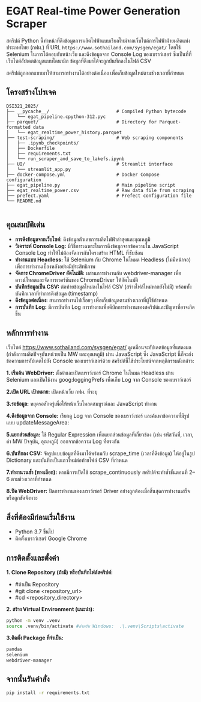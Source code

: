 # EGAT Real-time Power Generation Scraper

สคริปต์ Python นี้ทำหน้าที่ดึงข้อมูลการผลิตไฟฟ้าแบบเรียลไทม์จากเว็บไซต์การไฟฟ้าฝ่ายผลิตแห่งประเทศไทย (กฟผ.) ที่ URL `https://www.sothailand.com/sysgen/egat/` โดยใช้ Selenium ในการโต้ตอบกับหน้าเว็บ และดึงข้อมูลจาก Console Log ของเบราว์เซอร์ ซึ่งเป็นที่ที่เว็บไซต์อัปเดตข้อมูลแบบไดนามิก ข้อมูลที่ดึงมาได้จะถูกบันทึกลงในไฟล์ CSV

สคริปต์ถูกออกแบบมาให้สามารถทำงานได้อย่างต่อเนื่อง เพื่อเก็บข้อมูลใหม่ตามช่วงเวลาที่กำหนด

## โครงสร้างโปรเจค

```
DSI321_2025/
├── __pycache__/                         # Compiled Python bytecode
│   └── egat_pipeline.cpython-312.pyc
├── parquet/                             # Directory for Parquet-formatted data
│   └── egat_realtime_power_history.parquet
├── test-scraping/                       # Web scraping components
│   ├── .ipynb_checkpoints/
│   ├── Dockerfile
│   ├── requirements.txt
│   └── run_scraper_and_save_to_lakefs.ipynb
├── UI/                                  # Streamlit interface
│   └── streamlit_app.py
├── docker-compose.yml                   # Docker Compose configuration
├── egat_pipeline.py                     # Main pipeline script
├── egat_realtime_power.csv              # Raw data file from scraping
├── prefect.yaml                         # Prefect configuration file
└── README.md


```

## คุณสมบัติเด่น

* **การดึงข้อมูลจากเว็บไซต์:** ดึงข้อมูลตัวเลขการผลิตไฟฟ้าล่าสุดและอุณหภูมิ
* **วิเคราะห์ Console Log:** มีวิธีการเฉพาะในการดึงข้อมูลจากข้อความใน JavaScript Console Log ทำให้ไม่ต้องจัดการกับโครงสร้าง HTML ที่ซับซ้อน
* **ทำงานแบบ Headless:** ใช้ Selenium กับ Chrome ในโหมด Headless (ไม่มีหน้าจอ) เพื่อการทำงานเบื้องหลังอย่างมีประสิทธิภาพ
* **จัดการ ChromeDriver อัตโนมัติ:** ผสานการทำงานกับ webdriver-manager เพื่อดาวน์โหลดและจัดการเวอร์ชันของ ChromeDriver ให้อัตโนมัติ
* **บันทึกข้อมูลเป็น CSV:** ต่อท้ายข้อมูลใหม่ลงในไฟล์ CSV (สร้างไฟล์ใหม่หากยังไม่มี) พร้อมทั้งบันทึกเวลาที่ทำการดึงข้อมูล (timestamp)
* **ดึงข้อมูลต่อเนื่อง:**  สามารถทำงานไปเรื่อยๆ เพื่อเก็บข้อมูลตามช่วงเวลาที่ผู้ใช้กำหนด
* **การบันทึก Log:**  มีการบันทึก Log การทำงานเพื่อดีบักการทำงานของสคริปต์และปัญหาที่อาจเกิดขึ้น


## หลักการทำงาน

เว็บไซต์ https://www.sothailand.com/sysgen/egat/ ดูเหมือนจะอัปเดตข้อมูลที่แสดงผล (กำลังการผลิตปัจจุบันหน่วยเป็น MW และอุณหภูมิ) ผ่าน JavaScript ซึ่ง JavaScript นี้ก็จะส่งข้อความการอัปเดตไปยัง Console ของเบราว์เซอร์ด้วย สคริปต์นี้ใช้ประโยชน์จากพฤติกรรมดังกล่าว:

 **1. เริ่มต้น WebDriver:** ตั้งค่าและเปิดเบราว์เซอร์ Chrome ในโหมด Headless ผ่าน Selenium และเปิดใช้งาน goog:loggingPrefs เพื่อเก็บ Log จาก Console ของเบราว์เซอร์

**2.เปิด URL เป้าหมาย:** เปิดหน้าเว็บ กฟผ. ที่ระบุ

**3.รอข้อมูล:** หยุดรอสักครู่เพื่อให้หน้าเว็บโหลดสมบูรณ์และ JavaScript ทำงาน

**4.ดึงข้อมูลจาก Console:** เรียกดู Log จาก Console ของเบราว์เซอร์ และค้นหาข้อความที่มีรูปแบบ updateMessageArea:

**5.แยกส่วนข้อมูล:** ใช้ Regular Expression เพื่อแยกส่วนข้อมูลที่เกี่ยวข้อง (เช่น รหัสวันที่, เวลา, ค่า MW ปัจจุบัน, อุณหภูมิ) ออกจากข้อความ Log ที่ตรงกัน

**6.บันทึกลง CSV:** จัดรูปแบบข้อมูลที่ดึงมาได้พร้อมกับ scrape_time (เวลาที่ดึงข้อมูล) ให้อยู่ในรูป Dictionary และบันทึกเป็นแถวใหม่ต่อท้ายไฟล์ CSV ที่กำหนด

**7.ทำงานวนซ้ำ (ทางเลือก):** หากมีการเปิดใช้ scrape_continuously สคริปต์จะทำซ้ำขั้นตอนที่ 2–6 ตามช่วงเวลาที่กำหนด

**8.ปิด WebDriver:** ปิดการทำงานของเบราว์เซอร์ Driver อย่างถูกต้องเมื่อสิ้นสุดการทำงานเสร็จหรือถูกขัดจังหวะ

## สิ่งที่ต้องมีก่อนเริ่มใช้งาน
* Python 3.7 ขึ้นไป
* ติดตั้งเบราว์เซอร์ Google Chrome
 

## การติดตั้งและตั้งค่า
**1. Clone Repository (ถ้ามี) หรือบันทึกไฟล์สคริปต์:**
* #ถ้าเป็น Repository  
* #git clone <repository_url>  
* #cd <repository_directory>  

**2. สร้าง Virtual Environment (แนะนำ):**
```bash
python -m venv .venv
source .venv/bin/activate #สำหรับ Windows:  .\.venv\Scripts\activate
```
**3.ติดตั้ง Package ที่จำเป็น:**
```bash
pandas
selenium
webdriver-manager
```
## จากนั้นรันคำสั่ง
```bash
pip install -r requirements.txt
```